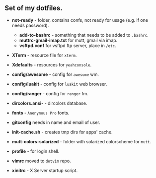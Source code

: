 Set of my dotfiles.
-------------------

-	__not-ready__ - folder, contains confs, not ready for usage (e.g. if one needs password).
	-	__add-to-bashrc__ - something that needs to be added to `.bashrc`.
	-	__muttrc-gmail-imap.txt__ for mutt, gmail via imap.
	-	__vsftpd.conf__ for vsftpd ftp server, place in `/etc`.

-	__XTerm__ - resource file for `xterm`.
-	__Xdefaults__ - resources for `yeahconsole`.
-	__config/awesome__ - config for `awesome` wm.
-	__config/luakit__ - config for `luakit` web browser.
-	__config/ranger__ - config for `ranger` fm.
-	__dircolors.ansi-__ - dircolors database.
-	__fonts__ - `Anonymous Pro` fonts.
-	__gitconfig__ needs in name and email of user.
-	__init-cache.sh__ - creates tmp dirs for apps' cache.
-	__mutt-colors-solarized__ - folder with solarized colorscheme for `mutt`.
-	__profile__ - for login shell.
-	__vimrc__ moved to `dotvim` repo.
-	__xinitrc__ - X Server startup script.
